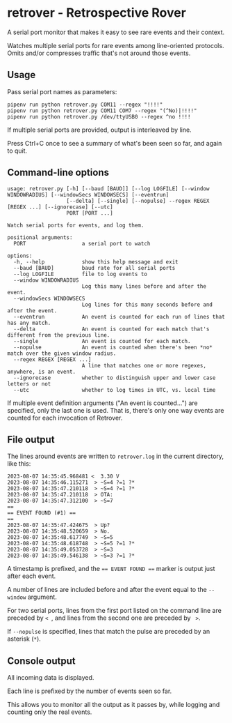 # retrover - Retrospective Rover
A serial port monitor that makes it easy to see rare events and their context.

Watches multiple serial ports for rare events among line-oriented protocols.
Omits and/or compresses traffic that's not around those events.

## Usage

Pass serial port names as parameters:

```
pipenv run python retrover.py COM11 --regex "!!!!"
pipenv run python retrover.py COM11 COM7 --regex "(^No)|!!!!"
pipenv run python retrover.py /dev/ttyUSB0 --regex ^no !!!!
```

If multiple serial ports are provided, output is interleaved by line.

Press Ctrl+C once to see a summary of what's been seen so far, and again to quit.

## Command-line options

```
usage: retrover.py [-h] [--baud [BAUD]] [--log LOGFILE] [--window WINDOWRADIUS] [--windowSecs WINDOWSECS] [--eventrun]
                   [--delta] [--single] [--nopulse] --regex REGEX [REGEX ...] [--ignorecase] [--utc]
                   PORT [PORT ...]

Watch serial ports for events, and log them.

positional arguments:
  PORT                  a serial port to watch

options:
  -h, --help            show this help message and exit
  --baud [BAUD]         baud rate for all serial ports
  --log LOGFILE         file to log events to
  --window WINDOWRADIUS
                        Log this many lines before and after the event.
  --windowSecs WINDOWSECS
                        Log lines for this many seconds before and after the event.
  --eventrun            An event is counted for each run of lines that has any match.
  --delta               An event is counted for each match that's different from the previous line.
  --single              An event is counted for each match.
  --nopulse             An event is counted when there's been *no* match over the given window radius.
  --regex REGEX [REGEX ...]
                        A line that matches one or more regexes, anywhere, is an event.
  --ignorecase          whether to distinguish upper and lower case letters or not
  --utc                 whether to log times in UTC, vs. local time
```

If multiple event definition arguments ("An event is counted...") are specified, only the last one is used.
That is, there's only one way events are counted for each invocation of Retrover.

## File output

The lines around events are written to `retrover.log` in the current directory, like this:

```
2023-08-07 14:35:45.968481 <  3.30 V
2023-08-07 14:35:46.115271  > ~S=4 ?=1 ?*
2023-08-07 14:35:47.210118  > ~S=4 ?=1 ?*
2023-08-07 14:35:47.210118  > OTA:
2023-08-07 14:35:47.312100  > ~S=7
==
== EVENT FOUND (#1) ==
==
2023-08-07 14:35:47.424675  > Up?
2023-08-07 14:35:48.520659  > No.
2023-08-07 14:35:48.617749  > ~S=5
2023-08-07 14:35:48.618748  > ~S=5 ?=1 ?*
2023-08-07 14:35:49.053728  > ~S=3
2023-08-07 14:35:49.546138  > ~S=3 ?=1 ?*
```

A timestamp is prefixed, and the `== EVENT FOUND ==` marker is output just after each event.

A number of lines are included before and after the event equal to the `--window` argument.

For two serial ports, lines from the first port listed on the command line are preceded by `< `,
and lines from the second one are preceded by ` >`. 

If `--nopulse` is specified, lines that match the pulse are preceded by an asterisk (`*`).

## Console output

All incoming data is displayed.

Each line is prefixed by the number of events seen so far.

This allows you to monitor all the output as it passes by, while logging and counting only the real events.